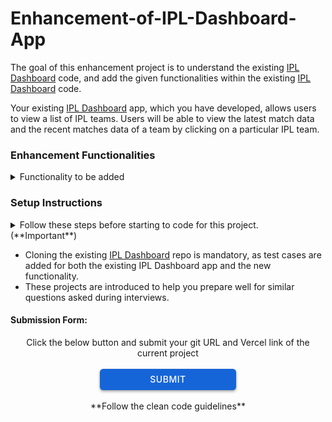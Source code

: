 # Enhancement-of-IPL-Dashboard-App

The goal of this enhancement project is to understand the existing <a href="https://learning.ccbp.in/question/08806910-5353-47f6-aef4-5a9475cb6075" target="_blank_">IPL Dashboard</a> code, and add the given functionalities within the existing <a href="https://learning.ccbp.in/question/08806910-5353-47f6-aef4-5a9475cb6075" target="_blank_">IPL Dashboard</a> code.

Your existing <a href="https://learning.ccbp.in/question/08806910-5353-47f6-aef4-5a9475cb6075" target="_blank_">IPL Dashboard</a> app, which you have developed, allows users to view a list of IPL teams. Users will be able to view the latest match data and the recent matches data of a team by clicking on a particular IPL team.

### Enhancement Functionalities

<details>
<summary>Functionality to be added</summary>
- Add a `Back` button in the `Team Matches Route`. When the `Back` button is clicked, the page should be navigated to **Home Route**.
- Add a `Pie Chart` feature showing the **statistics** of a match in the `Team Matches Route`. The **statistics** should include the number of matches a team has won, lost, and drawn.
- Ensure your application maintains good CSS styling.

<MultiLineNote>
- For PieChart Component, refer to this <a href="https://recharts.org/en-US/api" target="_blank_">link</a>
</MultiLineNote>
</details>

### Setup Instructions

<details>
<summary>Follow these steps before starting to code for this project. (**Important**)</summary>

- After setting up this project delete the `README.md` file in the CCBP IDE.
- Clone the existing <a href="https://learning.ccbp.in/question/08806910-5353-47f6-aef4-5a9475cb6075" target="_blank_">IPL Dashboard</a> code from your GitHub account to add new functionalities to it.
  - If the existing <a href="https://learning.ccbp.in/question/08806910-5353-47f6-aef4-5a9475cb6075" target="_blank_">IPL Dashboard</a> code is not available in your git, push your code to git.
    - <a href="https://learning.ccbp.in/3da6f1a6-0892/course?c_id=ade6e642-cd5c-4896-9edd-3f06d3dc2069&s_id=49896a46-f484-4b42-b459-2626f77e6796&t_id=9f27b553-4bbe-400f-9025-9044f79acda0" target="_blank_">Click here to learn how to push your code to git</a>
  - Once the code is pushed to git, clone it into this project using the below command.

```cmd
git clone {git repository URL} /home/workspace/reactjs/coding-practices/enhancementOfIplDashboardApp
```

<MultiLineNote>
In the above command, replace this `{git repository URL}` with your actual Git URL.
</MultiLineNote>
- Download dependencies by running `npm install`
- Start up the app using `npm start`
- Deploy the project on <a href="https://vercel.com/" target="_blank_">Vercel</a> and submit your project using the Vercel link. 
</details>

<MultiLineNote>

- Cloning the existing <a href="https://learning.ccbp.in/question/08806910-5353-47f6-aef4-5a9475cb6075" target="_blank_">IPL Dashboard</a> repo is mandatory, as test cases are added for both the existing IPL Dashboard app and the new functionality.
- These projects are introduced to help you prepare well for similar questions asked during interviews. </MultiLineNote>

#### Submission Form:

<center>Click the below button and submit your git URL and Vercel link of the current project</center>
<br>
<a href="https://forms.ccbp.in/ipl-dashboard-enhancement-project-submission-form" target="_blank_">
  <center><button style="color: #fff; border: none; cursor: pointer; width: 218px; height: 34px; background-color: rgb(22, 101, 216); border-radius: 5.4px; box-shadow: rgb(0 0 0 / 36%) 0px 2px 4px 0px;font-family: Inter;font-size: 14px;color: rgb(255, 255, 255);font-weight: 500;letter-spacing: 0.5px;text-transform: uppercase;">
    SUBMIT
  </button>
  </center>
</a>

<br/>
<center>**Follow the clean code guidelines**</center>
